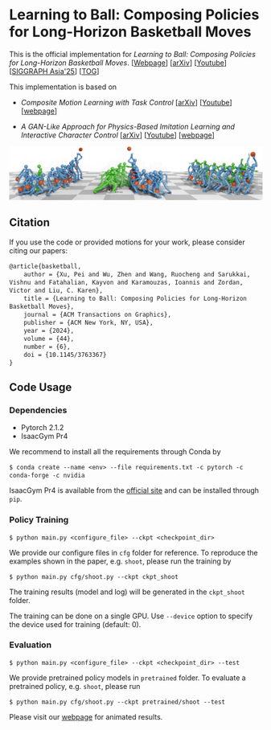# Learning to Ball: Composing Policies for Long-Horizon Basketball Moves

This is the official implementation for _*Learning to Ball: Composing Policies for Long-Horizon Basketball Moves*_. [[Webpage](https://pei-xu.github.io/basketball)] [[arXiv](#)] [[Youtube](https://www.youtube.com/2RBFIjjmR2I)] [[SIGGRAPH Asia'25](#)] [[TOG](#)]

This implementation is based on 

- _*Composite Motion Learning with Task Control*_ 
[[arXiv](https://arxiv.org/abs/2305.03286)]
[[Youtube](https://youtu.be/mcRAxwoTh3E)]
[[webpage](https://pei-xu.github.io/CompositeMotion)]

- _*A GAN-Like Approach for Physics-Based Imitation Learning and Interactive Character Control*_
[[arXiv](https://arxiv.org/abs/2105.10066)]
[[Youtube](https://www.youtube.com/watch?v=VHMyvDD3B_o)]
[[webpage](https://pei-xu.github.io/ICCGAN)]

![](doc/teaser.png)

## Citation
If you use the code or provided motions for your work, please consider citing our papers:

    @article{basketball,
        author = {Xu, Pei and Wu, Zhen and Wang, Ruocheng and Sarukkai, Vishnu and Fatahalian, Kayvon and Karamouzas, Ioannis and Zordan, Victor and Liu, C. Karen},
        title = {Learning to Ball: Composing Policies for Long-Horizon Basketball Moves},
        journal = {ACM Transactions on Graphics},
        publisher = {ACM New York, NY, USA},
        year = {2024},
        volume = {44},
        number = {6},
        doi = {10.1145/3763367}
    }

## Code Usage

### Dependencies
- Pytorch 2.1.2
- IsaacGym Pr4

We recommend to install all the requirements through Conda by

    $ conda create --name <env> --file requirements.txt -c pytorch -c conda-forge -c nvidia

IsaacGym Pr4 is available from the [official site](https://developer.nvidia.com/isaac-gym) and can be installed through `pip`.


### Policy Training

    $ python main.py <configure_file> --ckpt <checkpoint_dir>

We provide our configure files in `cfg` folder for reference. To reproduce the examples shown in the paper, e.g. `shoot`, please run the training by

    $ python main.py cfg/shoot.py --ckpt ckpt_shoot

The training results (model and log) will be generated in the `ckpt_shoot` folder.

The training can be done on a single GPU. Use `--device` option to specify the device used for training (default: 0).

### Evaluation

    $ python main.py <configure_file> --ckpt <checkpoint_dir> --test

We provide pretrained policy models in `pretrained` folder. To evaluate a pretrained policy, e.g. `shoot`, please run

    $ python main.py cfg/shoot.py --ckpt pretrained/shoot --test

Please visit our [webpage](https://pei-xu.github.io/basketball) for animated results.

